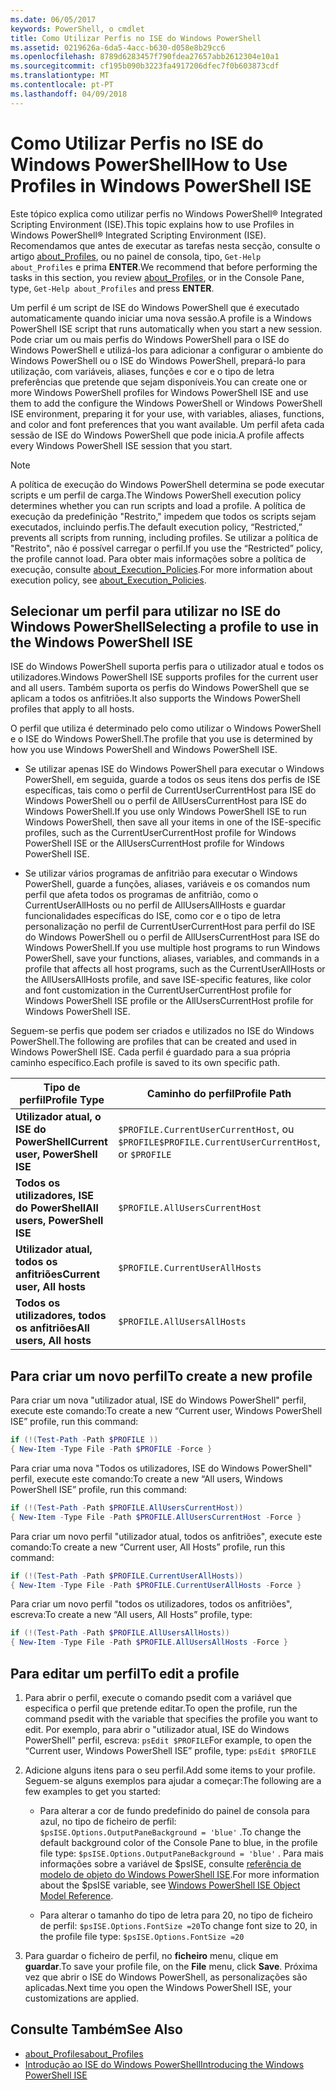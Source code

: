 ```yaml
---
ms.date: 06/05/2017
keywords: PowerShell, o cmdlet
title: Como Utilizar Perfis no ISE do Windows PowerShell
ms.assetid: 0219626a-6da5-4acc-b630-d058e8b29cc6
ms.openlocfilehash: 8789d6283457f790fdea27657abb2612304e10a1
ms.sourcegitcommit: cf195b090b3223fa4917206dfec7f0b603873cdf
ms.translationtype: MT
ms.contentlocale: pt-PT
ms.lasthandoff: 04/09/2018
---
```

# <a name="how-to-use-profiles-in-windows-powershell-ise"></a><span data-ttu-id="265e5-103">Como Utilizar Perfis no ISE do Windows PowerShell</span><span class="sxs-lookup"><span data-stu-id="265e5-103">How to Use Profiles in Windows PowerShell ISE</span></span>

<span data-ttu-id="265e5-104">Este tópico explica como utilizar perfis no Windows PowerShell® Integrated Scripting Environment (ISE).</span><span class="sxs-lookup"><span data-stu-id="265e5-104">This topic explains how to use Profiles in Windows PowerShell® Integrated Scripting Environment (ISE).</span></span> <span data-ttu-id="265e5-105">Recomendamos que antes de executar as tarefas nesta secção, consulte o artigo [about_Profiles](/powershell/module/microsoft.powershell.core/about/about_profiles), ou no painel de consola, tipo, `Get-Help about_Profiles` e prima **ENTER**.</span><span class="sxs-lookup"><span data-stu-id="265e5-105">We recommend that before performing the tasks in this section, you review [about_Profiles](/powershell/module/microsoft.powershell.core/about/about_profiles), or in the Console Pane, type, `Get-Help about_Profiles` and press **ENTER**.</span></span>

<span data-ttu-id="265e5-106">Um perfil é um script de ISE do Windows PowerShell que é executado automaticamente quando iniciar uma nova sessão.</span><span class="sxs-lookup"><span data-stu-id="265e5-106">A profile is a Windows PowerShell ISE script that runs automatically when you start a new session.</span></span>  <span data-ttu-id="265e5-107">Pode criar um ou mais perfis do Windows PowerShell para o ISE do Windows PowerShell e utilizá-los para adicionar a configurar o ambiente do Windows PowerShell ou o ISE do Windows PowerShell, prepará-lo para utilização, com variáveis, aliases, funções e cor e o tipo de letra preferências que pretende que sejam disponíveis.</span><span class="sxs-lookup"><span data-stu-id="265e5-107">You can create one or more Windows PowerShell profiles for Windows PowerShell ISE and use them to add the configure the Windows PowerShell or Windows PowerShell ISE environment, preparing it for your use, with variables, aliases, functions, and color and font preferences that you want available.</span></span> <span data-ttu-id="265e5-108">Um perfil afeta cada sessão de ISE do Windows PowerShell que pode inicia.</span><span class="sxs-lookup"><span data-stu-id="265e5-108">A profile affects every Windows PowerShell ISE session that you start.</span></span>

> [!NOTE]
> <span data-ttu-id="265e5-109">A política de execução do Windows PowerShell determina se pode executar scripts e um perfil de carga.</span><span class="sxs-lookup"><span data-stu-id="265e5-109">The Windows PowerShell execution policy determines whether you can run scripts and load a profile.</span></span> <span data-ttu-id="265e5-110">A política de execução da predefinição "Restrito," impedem que todos os scripts sejam executados, incluindo perfis.</span><span class="sxs-lookup"><span data-stu-id="265e5-110">The default execution policy, “Restricted,” prevents all scripts from running, including profiles.</span></span> <span data-ttu-id="265e5-111">Se utilizar a política de "Restrito", não é possível carregar o perfil.</span><span class="sxs-lookup"><span data-stu-id="265e5-111">If you use the “Restricted” policy, the profile cannot load.</span></span> <span data-ttu-id="265e5-112">Para obter mais informações sobre a política de execução, consulte [about_Execution_Policies](/powershell/module/microsoft.powershell.core/about/about_execution_policies).</span><span class="sxs-lookup"><span data-stu-id="265e5-112">For more information about execution policy, see [about_Execution_Policies](/powershell/module/microsoft.powershell.core/about/about_execution_policies).</span></span>

## <a name="selecting-a-profile-to-use-in-the-windows-powershell-ise"></a><span data-ttu-id="265e5-113">Selecionar um perfil para utilizar no ISE do Windows PowerShell</span><span class="sxs-lookup"><span data-stu-id="265e5-113">Selecting a profile to use in the Windows PowerShell ISE</span></span>

<span data-ttu-id="265e5-114">ISE do Windows PowerShell suporta perfis para o utilizador atual e todos os utilizadores.</span><span class="sxs-lookup"><span data-stu-id="265e5-114">Windows PowerShell ISE supports profiles for the current user and all users.</span></span> <span data-ttu-id="265e5-115">Também suporta os perfis do Windows PowerShell que se aplicam a todos os anfitriões.</span><span class="sxs-lookup"><span data-stu-id="265e5-115">It also supports the Windows PowerShell profiles that apply to all hosts.</span></span>

<span data-ttu-id="265e5-116">O perfil que utiliza é determinado pelo como utilizar o Windows PowerShell e o ISE do Windows PowerShell.</span><span class="sxs-lookup"><span data-stu-id="265e5-116">The profile that you use is determined by how you use Windows PowerShell and Windows PowerShell ISE.</span></span>

- <span data-ttu-id="265e5-117">Se utilizar apenas ISE do Windows PowerShell para executar o Windows PowerShell, em seguida, guarde a todos os seus itens dos perfis de ISE específicas, tais como o perfil de CurrentUserCurrentHost para ISE do Windows PowerShell ou o perfil de AllUsersCurrentHost para ISE do Windows PowerShell.</span><span class="sxs-lookup"><span data-stu-id="265e5-117">If you use only Windows PowerShell ISE to run Windows PowerShell, then save all your items in one of the ISE-specific profiles, such as the CurrentUserCurrentHost profile for Windows PowerShell ISE or the AllUsersCurrentHost profile for Windows PowerShell ISE.</span></span>

- <span data-ttu-id="265e5-118">Se utilizar vários programas de anfitrião para executar o Windows PowerShell, guarde a funções, aliases, variáveis e os comandos num perfil que afeta todos os programas de anfitrião, como o CurrentUserAllHosts ou no perfil de AllUsersAllHosts e guardar funcionalidades específicas do ISE, como cor e o tipo de letra personalização no perfil de CurrentUserCurrentHost para perfil do ISE do Windows PowerShell ou o perfil de AllUsersCurrentHost para ISE do Windows PowerShell.</span><span class="sxs-lookup"><span data-stu-id="265e5-118">If you use multiple host programs to run Windows PowerShell, save your functions, aliases, variables, and commands in a profile that affects all host programs, such as the CurrentUserAllHosts or the AllUsersAllHosts profile, and save ISE-specific features, like color and font customization in the CurrentUserCurrentHost profile for Windows PowerShell ISE profile or the AllUsersCurrentHost profile for Windows PowerShell ISE.</span></span>

<span data-ttu-id="265e5-119">Seguem-se perfis que podem ser criados e utilizados no ISE do Windows PowerShell.</span><span class="sxs-lookup"><span data-stu-id="265e5-119">The following are profiles that can be created and used in Windows PowerShell ISE.</span></span> <span data-ttu-id="265e5-120">Cada perfil é guardado para a sua própria caminho específico.</span><span class="sxs-lookup"><span data-stu-id="265e5-120">Each profile is saved to its own specific path.</span></span>

| <span data-ttu-id="265e5-121">Tipo de perfil</span><span class="sxs-lookup"><span data-stu-id="265e5-121">Profile Type</span></span> | <span data-ttu-id="265e5-122">Caminho do perfil</span><span class="sxs-lookup"><span data-stu-id="265e5-122">Profile Path</span></span> |
| --- | --- |
| <span data-ttu-id="265e5-123">**Utilizador atual, o ISE do PowerShell**</span><span class="sxs-lookup"><span data-stu-id="265e5-123">**Current user, PowerShell ISE**</span></span>| <span data-ttu-id="265e5-124">`$PROFILE.CurrentUserCurrentHost`, ou `$PROFILE`</span><span class="sxs-lookup"><span data-stu-id="265e5-124">`$PROFILE.CurrentUserCurrentHost`, or `$PROFILE`</span></span> |
| <span data-ttu-id="265e5-125">**Todos os utilizadores, ISE do PowerShell**</span><span class="sxs-lookup"><span data-stu-id="265e5-125">**All users, PowerShell ISE**</span></span>| `$PROFILE.AllUsersCurrentHost` |
| <span data-ttu-id="265e5-126">**Utilizador atual, todos os anfitriões**</span><span class="sxs-lookup"><span data-stu-id="265e5-126">**Current user, All hosts**</span></span>| `$PROFILE.CurrentUserAllHosts` |
| <span data-ttu-id="265e5-127">**Todos os utilizadores, todos os anfitriões**</span><span class="sxs-lookup"><span data-stu-id="265e5-127">**All users, All hosts**</span></span> | `$PROFILE.AllUsersAllHosts` |

## <a name="to-create-a-new-profile"></a><span data-ttu-id="265e5-128">Para criar um novo perfil</span><span class="sxs-lookup"><span data-stu-id="265e5-128">To create a new profile</span></span>

<span data-ttu-id="265e5-129">Para criar um nova "utilizador atual, ISE do Windows PowerShell" perfil, execute este comando:</span><span class="sxs-lookup"><span data-stu-id="265e5-129">To create a new “Current user, Windows PowerShell ISE” profile, run this command:</span></span>

```powershell
if (!(Test-Path -Path $PROFILE ))
{ New-Item -Type File -Path $PROFILE -Force }
```

<span data-ttu-id="265e5-130">Para criar uma nova "Todos os utilizadores, ISE do Windows PowerShell" perfil, execute este comando:</span><span class="sxs-lookup"><span data-stu-id="265e5-130">To create a new “All users, Windows PowerShell ISE” profile, run this command:</span></span>

```powershell
if (!(Test-Path -Path $PROFILE.AllUsersCurrentHost))
{ New-Item -Type File -Path $PROFILE.AllUsersCurrentHost -Force }
```

<span data-ttu-id="265e5-131">Para criar um novo perfil "utilizador atual, todos os anfitriões", execute este comando:</span><span class="sxs-lookup"><span data-stu-id="265e5-131">To create a new “Current user, All Hosts” profile, run this command:</span></span>

```powershell
if (!(Test-Path -Path $PROFILE.CurrentUserAllHosts))
{ New-Item -Type File -Path $PROFILE.CurrentUserAllHosts -Force }
```

<span data-ttu-id="265e5-132">Para criar um novo perfil "todos os utilizadores, todos os anfitriões", escreva:</span><span class="sxs-lookup"><span data-stu-id="265e5-132">To create a new “All users, All Hosts” profile, type:</span></span>

```powershell
if (!(Test-Path -Path $PROFILE.AllUsersAllHosts))
{ New-Item -Type File -Path $PROFILE.AllUsersAllHosts -Force }
```

## <a name="to-edit-a-profile"></a><span data-ttu-id="265e5-133">Para editar um perfil</span><span class="sxs-lookup"><span data-stu-id="265e5-133">To edit a profile</span></span>

1. <span data-ttu-id="265e5-134">Para abrir o perfil, execute o comando psedit com a variável que especifica o perfil que pretende editar.</span><span class="sxs-lookup"><span data-stu-id="265e5-134">To open the profile, run the command psedit with the variable that specifies the profile you want to edit.</span></span> <span data-ttu-id="265e5-135">Por exemplo, para abrir o "utilizador atual, ISE do Windows PowerShell" perfil, escreva: `psEdit $PROFILE`</span><span class="sxs-lookup"><span data-stu-id="265e5-135">For example, to open the “Current user, Windows PowerShell ISE” profile, type: `psEdit $PROFILE`</span></span>

2. <span data-ttu-id="265e5-136">Adicione alguns itens para o seu perfil.</span><span class="sxs-lookup"><span data-stu-id="265e5-136">Add some items to your profile.</span></span> <span data-ttu-id="265e5-137">Seguem-se alguns exemplos para ajudar a começar:</span><span class="sxs-lookup"><span data-stu-id="265e5-137">The following are a few examples to get you started:</span></span>

   - <span data-ttu-id="265e5-138">Para alterar a cor de fundo predefinido do painel de consola para azul, no tipo de ficheiro de perfil: `$psISE.Options.OutputPaneBackground = 'blue'` .</span><span class="sxs-lookup"><span data-stu-id="265e5-138">To change the default background color of the Console Pane to blue, in the profile file type: `$psISE.Options.OutputPaneBackground = 'blue'` .</span></span> <span data-ttu-id="265e5-139">Para mais informações sobre a variável de $psISE, consulte [referência de modelo de objeto do Windows PowerShell ISE](The-ISE-Object-Model-Hierarchy.md).</span><span class="sxs-lookup"><span data-stu-id="265e5-139">For more information about the $psISE variable, see [Windows PowerShell ISE Object Model Reference](The-ISE-Object-Model-Hierarchy.md).</span></span>

   - <span data-ttu-id="265e5-140">Para alterar o tamanho do tipo de letra para 20, no tipo de ficheiro de perfil: `$psISE.Options.FontSize =20`</span><span class="sxs-lookup"><span data-stu-id="265e5-140">To change font size to 20, in the profile file type: `$psISE.Options.FontSize =20`</span></span>

3. <span data-ttu-id="265e5-141">Para guardar o ficheiro de perfil, no **ficheiro** menu, clique em **guardar**.</span><span class="sxs-lookup"><span data-stu-id="265e5-141">To save your profile file, on the **File** menu, click **Save**.</span></span> <span data-ttu-id="265e5-142">Próxima vez que abrir o ISE do Windows PowerShell, as personalizações são aplicadas.</span><span class="sxs-lookup"><span data-stu-id="265e5-142">Next time you open the Windows PowerShell ISE, your customizations are applied.</span></span>

## <a name="see-also"></a><span data-ttu-id="265e5-143">Consulte Também</span><span class="sxs-lookup"><span data-stu-id="265e5-143">See Also</span></span>

- [<span data-ttu-id="265e5-144">about_Profiles</span><span class="sxs-lookup"><span data-stu-id="265e5-144">about_Profiles</span></span>](/powershell/module/microsoft.powershell.core/about/about_profiles)
- [<span data-ttu-id="265e5-145">Introdução ao ISE do Windows PowerShell</span><span class="sxs-lookup"><span data-stu-id="265e5-145">Introducing the Windows PowerShell ISE</span></span>](Introducing-the-Windows-PowerShell-ISE.md)